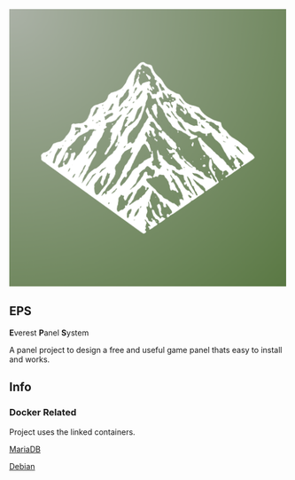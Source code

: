 <img src="https://github.com/Everest-Panel/.github/blob/main/profile/Everest.png?raw=true" alt="drawing" width="500"/>

## EPS
**E**verest **P**anel **S**ystem

A panel project to design a free and useful game panel thats easy to install and works.

## Info

### Docker Related

Project uses the linked containers.

[MariaDB](https://hub.docker.com/_/mariadb)

[Debian](https://hub.docker.com/_/debian)
